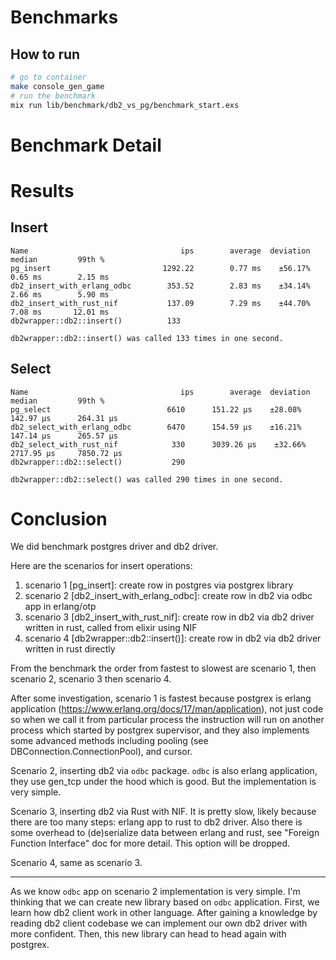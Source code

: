 # Benchmarks

## How to run

```bash
# go to container
make console_gen_game
# run the benchmark
mix run lib/benchmark/db2_vs_pg/benchmark_start.exs
```

# Benchmark Detail

# Results

## Insert
```
Name                                  ips        average  deviation         median         99th %
pg_insert                         1292.22        0.77 ms    ±56.17%        0.65 ms        2.15 ms
db2_insert_with_erlang_odbc        353.52        2.83 ms    ±34.14%        2.66 ms        5.90 ms
db2_insert_with_rust_nif           137.09        7.29 ms    ±44.70%        7.08 ms       12.01 ms
db2wrapper::db2::insert()          133

db2wrapper::db2::insert() was called 133 times in one second.
```


## Select

```
Name                                  ips        average  deviation         median         99th %
pg_select                          6610      151.22 μs    ±28.08%      142.97 μs      264.31 μs
db2_select_with_erlang_odbc        6470      154.59 μs    ±16.21%      147.14 μs      265.57 μs
db2_select_with_rust_nif            330      3039.26 μs    ±32.66%     2717.95 μs     7850.72 μs
db2wrapper::db2::select()           290

db2wrapper::db2::select() was called 290 times in one second.
```

# Conclusion

We did benchmark postgres driver and db2 driver.

Here are the scenarios for insert operations:
1. scenario 1 [pg_insert]: create row in postgres via postgrex library
2. scenario 2 [db2_insert_with_erlang_odbc]: create row in db2 via odbc app in erlang/otp
3. scenario 3 [db2_insert_with_rust_nif]: create row in db2 via db2 driver written in rust, called from elixir using NIF
4. scenario 4 [db2wrapper::db2::insert()]: create row in db2 via db2 driver written in rust directly

From the benchmark the order from fastest to slowest are scenario 1, then scenario 2, scenario 3 then scenario 4.

After some investigation, scenario 1 is fastest because postgrex is erlang application (https://www.erlang.org/docs/17/man/application), not just code so when we call it from particular process the instruction will run on another process which started by postgrex supervisor, and they also implements some advanced methods including pooling (see DBConnection.ConnectionPool), and cursor.

Scenario 2, inserting db2 via `odbc` package. `odbc` is also erlang application, they use gen_tcp under the hood which is good. But the implementation is very simple.

Scenario 3, inserting db2 via Rust with NIF. It is pretty slow, likely because there are too many steps: erlang app to rust to db2 driver. Also there is some overhead to (de)serialize data between erlang and rust, see "Foreign Function Interface" doc for more detail. This option will be dropped.

Scenario 4, same as scenario 3.

-----------

As we know `odbc` app on scenario 2 implementation is very simple. I'm thinking that we can create new library based on `odbc` application. First, we learn how db2 client work in other language. After gaining a knowledge by reading db2 client codebase we can implement our own db2 driver with more confident. Then, this new library can head to head again with postgrex.
